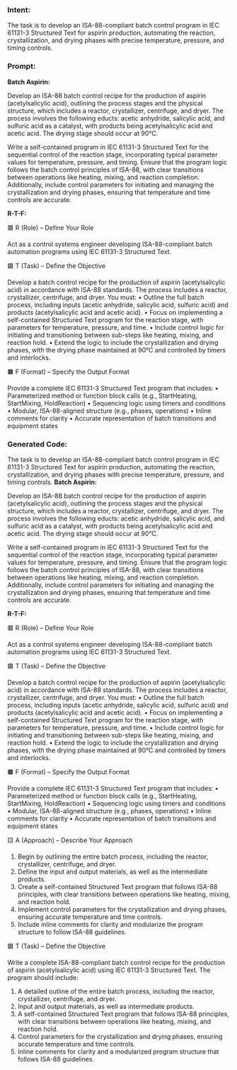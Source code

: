 ### Intent:
The task is to develop an ISA-88-compliant batch control program in IEC 61131-3 Structured Text for aspirin production, automating the reaction, crystallization, and drying phases with precise temperature, pressure, and timing controls.

### Prompt:
**Batch Aspirin:**

Develop an ISA-88 batch control recipe for the production of aspirin (acetylsalicylic acid), outlining the process stages and the physical structure, which includes a reactor, crystallizer, centrifuge, and dryer. The process involves the following educts: acetic anhydride, salicylic acid, and sulfuric acid as a catalyst, with products being acetylsalicylic acid and acetic acid. The drying stage should occur at 90°C.

Write a self-contained program in IEC 61131-3 Structured Text for the sequential control of the reaction stage, incorporating typical parameter values for temperature, pressure, and timing. Ensure that the program logic follows the batch control principles of ISA-88, with clear transitions between operations like heating, mixing, and reaction completion. Additionally, include control parameters for initiating and managing the crystallization and drying phases, ensuring that temperature and time controls are accurate.

**R-T-F:**

🟥 R (Role) – Define Your Role

Act as a control systems engineer developing ISA-88-compliant batch automation programs using IEC 61131-3 Structured Text.

🟩 T (Task) – Define the Objective

Develop a batch control recipe for the production of aspirin (acetylsalicylic acid) in accordance with ISA-88 standards. The process includes a reactor, crystallizer, centrifuge, and dryer. You must:
	•	Outline the full batch process, including inputs (acetic anhydride, salicylic acid, sulfuric acid) and products (acetylsalicylic acid and acetic acid).
	•	Focus on implementing a self-contained Structured Text program for the reaction stage, with parameters for temperature, pressure, and time.
	•	Include control logic for initiating and transitioning between sub-steps like heating, mixing, and reaction hold.
	•	Extend the logic to include the crystallization and drying phases, with the drying phase maintained at 90°C and controlled by timers and interlocks.

🟧 F (Format) – Specify the Output Format

Provide a complete IEC 61131-3 Structured Text program that includes:
	•	Parameterized method or function block calls (e.g., StartHeating, StartMixing, HoldReaction)
	•	Sequencing logic using timers and conditions
	•	Modular, ISA-88-aligned structure (e.g., phases, operations)
	•	Inline comments for clarity
	•	Accurate representation of batch transitions and equipment states

### Generated Code:
The task is to develop an ISA-88-compliant batch control program in IEC 61131-3 Structured Text for aspirin production, automating the reaction, crystallization, and drying phases with precise temperature, pressure, and timing controls.
**Batch Aspirin:**

Develop an ISA-88 batch control recipe for the production of aspirin (acetylsalicylic acid), outlining the process stages and the physical structure, which includes a reactor, crystallizer, centrifuge, and dryer. The process involves the following educts: acetic anhydride, salicylic acid, and sulfuric acid as a catalyst, with products being acetylsalicylic acid and acetic acid. The drying stage should occur at 90°C.

Write a self-contained program in IEC 61131-3 Structured Text for the sequential control of the reaction stage, incorporating typical parameter values for temperature, pressure, and timing. Ensure that the program logic follows the batch control principles of ISA-88, with clear transitions between operations like heating, mixing, and reaction completion. Additionally, include control parameters for initiating and managing the crystallization and drying phases, ensuring that temperature and time controls are accurate.

**R-T-F:**

🟥 R (Role) – Define Your Role

Act as a control systems engineer developing ISA-88-compliant batch automation programs using IEC 61131-3 Structured Text.

🟩 T (Task) – Define the Objective

Develop a batch control recipe for the production of aspirin (acetylsalicylic acid) in accordance with ISA-88 standards. The process includes a reactor, crystallizer, centrifuge, and dryer. You must:
	•	Outline the full batch process, including inputs (acetic anhydride, salicylic acid, sulfuric acid) and products (acetylsalicylic acid and acetic acid).
	•	Focus on implementing a self-contained Structured Text program for the reaction stage, with parameters for temperature, pressure, and time.
	•	Include control logic for initiating and transitioning between sub-steps like heating, mixing, and reaction hold.
	•	Extend the logic to include the crystallization and drying phases, with the drying phase maintained at 90°C and controlled by timers and interlocks.

🟧 F (Format) – Specify the Output Format

Provide a complete IEC 61131-3 Structured Text program that includes:
	•	Parameterized method or function block calls (e.g., StartHeating, StartMixing, HoldReaction)
	•	Sequencing logic using timers and conditions
	•	Modular, ISA-88-aligned structure (e.g., phases, operations)
	•	Inline comments for clarity
	•	Accurate representation of batch transitions and equipment states

🟨 A (Approach) – Describe Your Approach

1.	Begin by outlining the entire batch process, including the reactor, crystallizer, centrifuge, and dryer.
2.	Define the input and output materials, as well as the intermediate products.
3.	Create a self-contained Structured Text program that follows ISA-88 principles, with clear transitions between operations like heating, mixing, and reaction hold.
4.	Implement control parameters for the crystallization and drying phases, ensuring accurate temperature and time controls.
5.	Include inline comments for clarity and modularize the program structure to follow ISA-88 guidelines.

🟩 T (Task) – Define the Objective

Write a complete ISA-88-compliant batch control recipe for the production of aspirin (acetylsalicylic acid) using IEC 61131-3 Structured Text. The program should include:

1.	A detailed outline of the entire batch process, including the reactor, crystallizer, centrifuge, and dryer.
2.	Input and output materials, as well as intermediate products.
3.	A self-contained Structured Text program that follows ISA-88 principles, with clear transitions between operations like heating, mixing, and reaction hold.
4.	Control parameters for the crystallization and drying phases, ensuring accurate temperature and time controls.
5.	Inline comments for clarity and a modularized program structure that follows ISA-88 guidelines.
